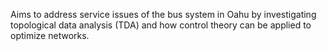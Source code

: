Aims to address service issues of the bus system in Oahu by investigating topological data analysis (TDA) and how control theory can be applied to optimize networks.



